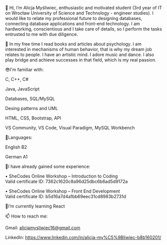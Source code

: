 👋 Hi, I’m Alicja Myśliwiec, enthusiastic and motivated student (3rd year of IT on Wrocław University of Science and Technology - engineer studies). I would like to relate my professional future to designing databases, connecting database applications and front-end technology. I am hardworking, conscientious and I take care of details, so I perform the tasks entrusted to me with due diligence.

👀 In my free time I read books and articles about psychology. I am interested in mechanisms of human behavior, that is why my dream job relates to people. I have an artistic mind. I adore music and dance. I also play bridge and achieve successes in that field, which is my real passion.


😎I'm familiar with:

C, C++, C#

Java, JavaScript

Databases, SQL/MySQL

Desing patterns and UML

HTML, CSS, Bootstrap, API

VS Community, VS Code, Visual Paradigm, MySQL Workbench

💬Languages:

English B2

German A1


💪I have already gained some experience:

•	SheCodes Online Workshop – Introduction to Coding      
Valid certificate ID: 7362c1620c8a96d25dbc6b6ad5d9172a

•	SheCodes Online Workshop – Front End Development       
Valid certificate ID: b5d16a7d4a1bb69eec31cd8983b2731d


🌱I’m currently learning React 

 
📫 How to reach me:

Gmail: alicjamysliwiec16@gmail.com

LinkedIn: https://www.linkedin.com/in/alicja-my%C5%9Bliwiec-b8b160201/
